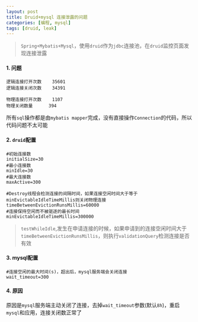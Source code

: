 ```yaml
---
layout: post
title: Druid+mysql 连接泄露的问题
categories: [编程, mysql]
tags: [druid, leak]
---
```


> `Spring+Mybatis+Mysql`，使用`druid`作为`jdbc`连接池，在`druid`监控页面发现连接泄露

#### 1. 问题

```
逻辑连接打开次数	35601
逻辑连接关闭次数	34391

物理连接打开次数	1107
物理关闭数量	    394
```

所有`sql`操作都是由`mybatis mapper`完成，没有直接操作`Connection`的代码，所以代码问题不太可能

#### 2. `druid`配置

```properties
#初始连接数
initialSize=30
#最小连接数
minIdle=30
#最大连接数
maxActive=300

#Destroy线程会检测连接的间隔时间，如果连接空闲时间大于等于minEvictableIdleTimeMillis则关闭物理连接
timeBetweenEvictionRunsMillis=60000
#连接保持空闲而不被驱逐的最长时间
minEvictableIdleTimeMillis=300000

```

> `testWhileIdle`,发生在申请连接的时候，如果申请到的连接空闲时间大于`timeBetweenEvictionRunsMillis`，则执行`validationQuery`检测连接是否有效

#### 3. mysql配置

```properties
#连接空闲的最大时间(s)，超出后，mysql服务端会关闭连接
wait_timeout=300
```

#### 4. 原因

原因是`mysql`服务端主动关闭了连接，去掉`wait_timeout`参数(默认`8h`)，重启`mysql`和应用，连接关闭数正常了

